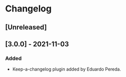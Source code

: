 # Changelog

## [Unreleased]

## [3.0.0] - 2021-11-03

### Added

- Keep-a-changelog plugin added by Eduardo Pereda.